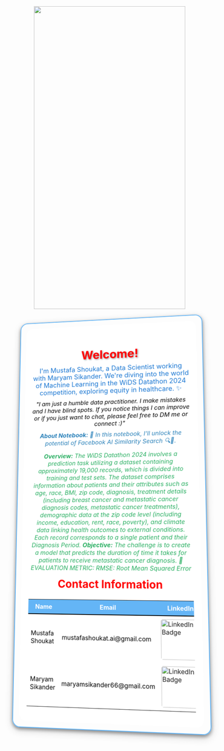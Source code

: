 
<center>
<img src="https://i.pinimg.com/736x/7c/75/f5/7c75f5da827d82b46060ede2a1df6475.jpg" width=400 height=800 />
</center>


<div style="position: relative; text-align: center; background-image: url('https://th.bing.com/th/id/OIP.FhY2jL9E3OtyWAmmT_fFaAHaDt?w=341&h=175&c=7&r=0&o=5&dpr=1.5&pid=1.7'); background-size: cover; background-position: center; border-radius: 20px; border: 2px solid #64B5F6; padding: 15px; box-shadow: 0px 4px 8px rgba(0, 0, 0, 0.4), 0px 6px 20px rgba(0, 0, 0, 0.19); transform: perspective(1000px) rotateX(5deg) rotateY(-5deg); transition: transform 0.5s ease-in-out;">
    <div style="position: relative; z-index: 1; background-color: rgba(255, 255, 255, 0.9); backdrop-filter: blur(10px); border-radius: 20px; padding: 20px;">
        <h1 style="color: red; text-shadow: 2px 2px 4px rgba(0, 0, 0, 0.4); font-weight: bold; margin-bottom: 10px; font-size: 32px;">Welcome!</h1>
        <p style="color: #1976D2; font-size: 18px; margin: 10px 0;">
            I'm Mustafa Shoukat, a Data Scientist working with Maryam Sikander. We're diving into the world of Machine Learning in the WiDS Datathon 2024 competition, exploring equity in healthcare. ✨
        </p>
        <p style="color: #000000; font-size: 16px; font-style: italic; margin: 10px 0;">
            "I am just a humble data practitioner. I make mistakes and I have blind spots. If you notice things I can improve or if you just want to chat, please feel free to DM me or connect :)"
        </p>
        <p style="color: #2980B9; font-size: 16px; font-style: italic; margin: 10px 0;">
            <strong>About Notebook:</strong> 🧠 In this notebook, I'll unlock the potential of Facebook AI Similarity Search 🔍🤖.
        </p>
        <p style="color: #27AE60; font-size: 16px; font-style: italic; margin: 10px 0;">
            <b>Overview:</b> The WiDS Datathon 2024 involves a prediction task utilizing a dataset containing approximately 19,000 records, which is divided into training and test sets. The dataset comprises information about patients and their attributes such as age, race, BMI, zip code, diagnosis, treatment details (including breast cancer and metastatic cancer diagnosis codes, metastatic cancer treatments), demographic data at the zip code level (including income, education, rent, race, poverty), and climate data linking health outcomes to external conditions. Each record corresponds to a single patient and their Diagnosis Period.
            <b>Objective:</b> The challenge is to create a model that predicts the duration of time it takes for patients to receive metastatic cancer diagnosis.
            📌 EVALUATION METRIC: RMSE: Root Mean Squared Error
        </p>
        <h2 style="color: red; margin-top: 15px; font-size: 28px;">Contact Information</h2>
        <table style="width: 100%; margin-top: 15px; border-collapse: collapse;">
            <tr style="background-color: #64B5F6; color: #ffffff;">
                <th style="padding: 8px; border-bottom: 2px solid #000000;">Name</th>
                <th style="padding: 8px; border-bottom: 2px solid #000000;">Email</th>
                <th style="padding: 8px; border-bottom: 2px solid #000000;">LinkedIn</th>
                <th style="padding: 8px; border-bottom: 2px solid #000000;">GitHub</th>
                <th style="padding: 8px; border-bottom: 2px solid #000000;">Kaggle</th>
            </tr>
            <tr style="background-color: #FFFFFF; color: #000000;">
                <td style="padding: 8px;">Mustafa Shoukat</td>
                <td style="padding: 8px;">mustafashoukat.ai@gmail.com</td>
                <td style="padding: 8px;">
                    <a href="https://www.linkedin.com/in/mustafashoukat/" target="_blank">
                        <img src="https://img.shields.io/badge/LinkedIn-0e76a8.svg?style=for-the-badge&logo=LinkedIn&logoColor=white" alt="LinkedIn Badge" style="border-radius: 5px; width: 100px;">
                    </a>
                </td>
                <td style="padding: 8px;">
                    <a href="https://github.com/Mustafa-Shoukat1" target="_blank">
                        <img src="https://img.shields.io/badge/GitHub-171515.svg?style=for-the-badge&logo=GitHub&logoColor=white" alt="GitHub Badge" style="border-radius: 5px; width: 100px;">
                    </a>
                </td>
                <td style="padding: 8px;">
                    <a href="https://www.kaggle.com/mustafashoukat" target="_blank">
                        <img src="https://img.shields.io/badge/Kaggle-20beff.svg?style=for-the-badge&logo=Kaggle&logoColor=white" alt="Kaggle Badge" style="border-radius: 5px; width: 100px;">
                    </a>
                </td>
            </tr>
            <tr style="background-color: #FFFFFF; color: #000000;">
                <td style="padding: 8px;">Maryam Sikander</td>
                <td style="padding: 8px;">maryamsikander66@gmail.com</td>
                <td style="padding: 8px;">
                    <a href="https://www.linkedin.com/in/maryamsikander" target="_blank">
                        <img src="https://img.shields.io/badge/LinkedIn-0e76a8.svg?style=for-the-badge&logo=LinkedIn&logoColor=white" alt="LinkedIn Badge" style="border-radius: 5px; width: 100px;">
                    </a>
                </td>
                <td style="padding: 8px;">
                    <a href="https://github.com/Maryam-Sikander" target="_blank">
                        <img src="https://img.shields.io/badge/GitHub-171515.svg?style=for-the-badge&logo=GitHub&logoColor=white" alt="GitHub Badge" style="border-radius: 5px; width: 100px;">
                    </a>
                </td>
                <td style="padding: 8px;">
                    <a href="https://www.kaggle.com/maryamsikander" target="_blank">
                        <img src="https://img.shields.io/badge/Kaggle-20beff.svg?style=for-the-badge&logo=Kaggle&logoColor=white" alt="Kaggle Badge" style="border-radius: 5px; width: 100px;">
                    </a>
                </td>
            </tr>
        </table>
    </div>
</div>


